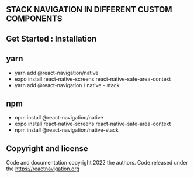 
## STACK NAVIGATION IN DIFFERENT CUSTOM COMPONENTS
## Get Started : Installation

## yarn

- yarn add @react-navigation/native <br>
- expo install react-native-screens react-native-safe-area-context <br>
- yarn add @react-navigation / native - stack<br>

## npm

- npm install @react-navigation/native <br>
- expo install react-native-screens react-native-safe-area-context <br>
- npm install @react-navigation/native-stack <br>

## Copyright and license

Code and documentation copyright 2022 the authors. Code released under the https://reactnavigation.org
